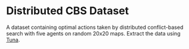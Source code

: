 # Distributed CBS Dataset

A dataset containing optimal actions taken by distributed conflict-based search with five agents on random 20x20 maps. Extract the data using [Tuna](). 
